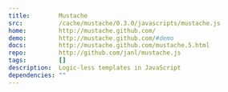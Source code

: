 ```yaml
---
title:        Mustache
src:          /cache/mustache/0.3.0/javascripts/mustache.js
home:         http://mustache.github.com/
demo:         http://mustache.github.com/#demo
docs:         http://mustache.github.com/mustache.5.html
repo:         http://github.com/janl/mustache.js
tags:         []
description:  Logic-less templates in JavaScript
dependencies: ""
---
```


